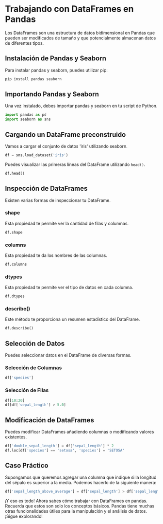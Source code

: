 
# Trabajando con DataFrames en Pandas

Los DataFrames son una estructura de datos bidimensional en Pandas que pueden ser modificados de tamaño y que potencialmente almacenan datos de diferentes tipos.

## Instalación de Pandas y Seaborn

Para instalar pandas y seaborn, puedes utilizar pip:

```python
pip install pandas seaborn
```

## Importando Pandas y Seaborn

Una vez instalado, debes importar pandas y seaborn en tu script de Python.

```python
import pandas as pd
import seaborn as sns
```

## Cargando un DataFrame preconstruido

Vamos a cargar el conjunto de datos 'iris' utilizando seaborn.

```python
df = sns.load_dataset('iris')
```

Puedes visualizar las primeras líneas del DataFrame utilizando `head()`.

```python
df.head()
```

## Inspección de DataFrames

Existen varias formas de inspeccionar tu DataFrame.

### shape

Esta propiedad te permite ver la cantidad de filas y columnas.

```python
df.shape
```

### columns

Esta propiedad te da los nombres de las columnas.

```python
df.columns
```

### dtypes

Esta propiedad te permite ver el tipo de datos en cada columna.

```python
df.dtypes
```

### describe()

Este método te proporciona un resumen estadístico del DataFrame.

```python
df.describe()
```

## Selección de Datos

Puedes seleccionar datos en el DataFrame de diversas formas.

### Selección de Columnas

```python
df['species']
```

### Selección de Filas

```python
df[10:20]
df[df['sepal_length'] > 5.0]
```

## Modificación de DataFrames

Puedes modificar DataFrames añadiendo columnas o modificando valores existentes.

```python
df['double_sepal_length'] = df['sepal_length'] * 2
df.loc[df['species'] == 'setosa', 'species'] = 'SETOSA'
```

## Caso Práctico

Supongamos que queremos agregar una columna que indique si la longitud del sépalo es superior a la media. Podemos hacerlo de la siguiente manera:

```python
df['sepal_length_above_average'] = df['sepal_length'] > df['sepal_length'].mean()
```

¡Y eso es todo! Ahora sabes cómo trabajar con DataFrames en pandas. Recuerda que estos son solo los conceptos básicos. Pandas tiene muchas otras funcionalidades útiles para la manipulación y el análisis de datos. ¡Sigue explorando!

